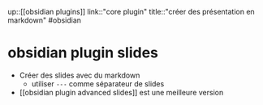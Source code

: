 up::[[obsidian plugins]]
link::"core plugin"
title::"créer des présentation en markdown"
#obsidian 
# obsidian plugin slides
 - Créer des slides avec du markdown
     - utiliser `---` comme séparateur de slides
 - [[obsidian plugin advanced slides]] est une meilleure version

